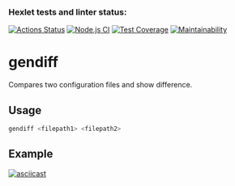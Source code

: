### Hexlet tests and linter status:
[![Actions Status](https://github.com/Vain560/frontend-project-46/actions/workflows/hexlet-check.yml/badge.svg)](https://github.com/Vain560/frontend-project-46/actions)
[![Node.js CI](https://github.com/Vain560/frontend-project-46/actions/workflows/nodejs.yml/badge.svg)](https://github.com/Vain560/frontend-project-46/actions/workflows/nodejs.yml)
[![Test Coverage](https://api.codeclimate.com/v1/badges/f55e6fa87534877ec1f2/test_coverage)](https://codeclimate.com/github/Vain560/frontend-project-46/test_coverage)
[![Maintainability](https://api.codeclimate.com/v1/badges/f55e6fa87534877ec1f2/maintainability)](https://codeclimate.com/github/Vain560/frontend-project-46/maintainability)


# gendiff

Compares two configuration files and show difference.

## Usage 

```sh
gendiff <filepath1> <filepath2>
```
## Example

[![asciicast](https://asciinema.org/a/2pdoAyCGdKuWtfbKrZWomVBYq.svg)](https://asciinema.org/a/2pdoAyCGdKuWtfbKrZWomVBYq)
